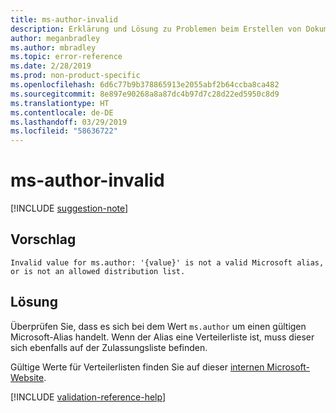 ```yaml
---
title: ms-author-invalid
description: Erklärung und Lösung zu Problemen beim Erstellen von Dokumentationsartikeln – ms-author-invalid
author: meganbradley
ms.author: mbradley
ms.topic: error-reference
ms.date: 2/28/2019
ms.prod: non-product-specific
ms.openlocfilehash: 6d6c77b9b378865913e2055abf2b64ccba8ca482
ms.sourcegitcommit: 8e897e90268a8a87dc4b97d7c28d22ed5950c8d9
ms.translationtype: HT
ms.contentlocale: de-DE
ms.lasthandoff: 03/29/2019
ms.locfileid: "58636722"
---
```

# <a name="ms-author-invalid"></a>ms-author-invalid

[!INCLUDE [suggestion-note](includes/suggestion-note.md)]

## <a name="suggestion"></a>Vorschlag

`Invalid value for ms.author: '{value}' is not a valid Microsoft alias, or is not an allowed distribution list.`

## <a name="resolution"></a>Lösung

Überprüfen Sie, dass es sich bei dem Wert `ms.author` um einen gültigen Microsoft-Alias handelt. Wenn der Alias eine Verteilerliste ist, muss dieser sich ebenfalls auf der Zulassungsliste befinden.

Gültige Werte für Verteilerlisten finden Sie auf dieser [internen Microsoft-Website](https://docsmetadatatool.azurewebsites.net/allowlists).

<!--make sure to add this file to your includes folder and verify the path-->
[!INCLUDE [validation-reference-help](includes/validation-reference-help.md)]
